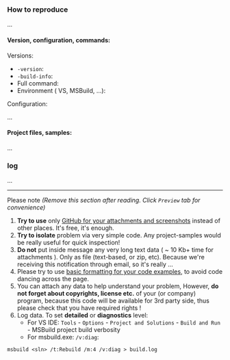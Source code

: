 ### How to reproduce

... 
    
#### Version, configuration, commands:

Versions: 

* `-version`:
* `-build-info`:
* Full command: 
* Environment ( VS, MSBuild, ...): 

Configuration:

...

#### Project files, samples:

...

### log

...




-----------

Please note *(Remove this section after reading. Click `Preview` tab for convenience)*

1. **Try to use** only [GitHub for your attachments and screenshots](https://help.github.com/articles/file-attachments-on-issues-and-pull-requests/) instead of other places. It's free, it's enough.
2. **Try to isolate** problem via very simple code. Any project-samples would be really useful for quick inspection!
3. **Do not** put inside message any very long text data ( ~ 10 Kb+ time for attachments ). Only as file (text-based, or zip, etc). Because we're receiving this notification through email, so it's really ...
4. Please try to use [basic formatting for your code examples](https://help.github.com/articles/creating-and-highlighting-code-blocks/), to avoid code dancing across the page.
5. You can attach any data to help understand your problem, However, **do not forget about copyrights, license etc.** of your (or company) program, because this code will be available for 3rd party side, thus please check that you have required rights !
6. Log data. To set **detailed** or **diagnostics** level:
    * For VS IDE: `Tools` - `Options` - `Project and Solutions` - `Build and Run` - MSBuild project build verbosity 
    * For msbuild.exe: `/v:diag`:

```
msbuild <sln> /t:Rebuild /m:4 /v:diag > build.log
```
